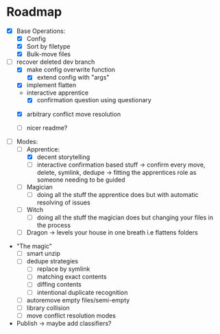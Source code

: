# Roadmap
- [x] Base Operations:
    - [x] Config
    - [x] Sort by filetype
    - [x] Bulk-move files

- [ ] recover deleted dev branch
    - [x] make config overwrite function
        - [x] extend config with "args"
    - [x] implement flatten
    - interactive apprentice 
        - [x] confirmation question using questionary

    - [x] arbitrary conflict move resolution

    - [ ] nicer readme?



- [ ] Modes:
    - [ ] Apprentice:
        - [x] decent storytelling
        - [ ] interactive confirmation based stuff -> confirm every move, delete, symlink, dedupe
        -> fitting the apprentices role as someone needing to be guided

    - [ ] Magician
        - [ ] doing all the stuff the apprentice does but with automatic resolving of issues
    - [ ] Witch
        - [ ]  doing all the stuff the magician does but changing your files in the process

    - [ ] Dragon
        -> levels your house in one breath i.e flattens folders

- "The magic" 
    - [ ] smart unzip
    - [ ] dedupe strategies
        - [ ] replace by symlink
        - [ ] matching exact contents
        - [ ] diffing contents
        - [ ] intentional duplicate recognition
    - [ ] autoremove empty files/semi-empty
    - [ ] library collision
    - [ ] move conflict resolution modes

- Publish
-> maybe add classifiers?
